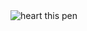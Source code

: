 <img src="https://s3-us-west-2.amazonaws.com/s.cdpn.io/176026/heart292_(1).png" alt="heart this pen" />